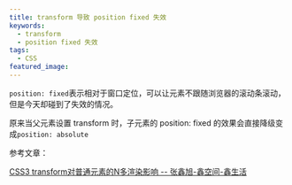 ```yaml
---
title: transform 导致 position fixed 失效
keywords:
  - transform
  - position fixed 失效
tags:
  - CSS
featured_image:
---
```


``position: fixed``表示相对于窗口定位，可以让元素不跟随浏览器的滚动条滚动，但是今天却碰到了失效的情况。

原来当父元素设置 transform 时，子元素的 position: fixed 的效果会直接降级变成``position: absolute``


参考文章：

[CSS3 transform对普通元素的N多渲染影响 -- 张鑫旭-鑫空间-鑫生活](https://www.zhangxinxu.com/wordpress/2015/05/css3-transform-affect/)
